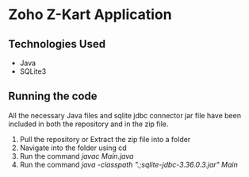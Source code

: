 # Zoho Z-Kart Application



## Technologies Used

 - Java
 - SQLite3 

## Running the code

All the necessary Java files and sqlite jdbc connector jar file have been included in both the repository and in the zip file.

1. Pull the repository or Extract the zip file into a folder
2. Navigate into the folder using cd
3. Run the command *javac Main.java*
4. Run the command *java -classpath ".;sqlite-jdbc-3.36.0.3.jar" Main*

